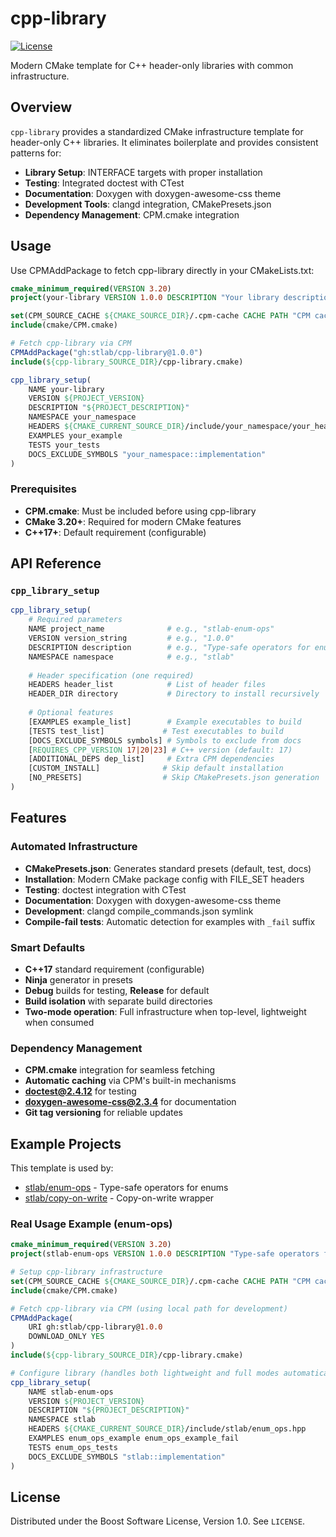 # cpp-library

[![License][license-badge]][license-link]

Modern CMake template for C++ header-only libraries with common infrastructure.

[license-badge]: https://img.shields.io/badge/license-BSL%201.0-blue.svg
[license-link]: https://github.com/stlab/cpp-library/blob/main/LICENSE

## Overview

`cpp-library` provides a standardized CMake infrastructure template for header-only C++ libraries. It eliminates boilerplate and provides consistent patterns for:

- **Library Setup**: INTERFACE targets with proper installation
- **Testing**: Integrated doctest with CTest
- **Documentation**: Doxygen with doxygen-awesome-css theme
- **Development Tools**: clangd integration, CMakePresets.json
- **Dependency Management**: CPM.cmake integration

## Usage

Use CPMAddPackage to fetch cpp-library directly in your CMakeLists.txt:

```cmake
cmake_minimum_required(VERSION 3.20)
project(your-library VERSION 1.0.0 DESCRIPTION "Your library description" LANGUAGES CXX)

set(CPM_SOURCE_CACHE ${CMAKE_SOURCE_DIR}/.cpm-cache CACHE PATH "CPM cache")
include(cmake/CPM.cmake)

# Fetch cpp-library via CPM
CPMAddPackage("gh:stlab/cpp-library@1.0.0")
include(${cpp-library_SOURCE_DIR}/cpp-library.cmake)

cpp_library_setup(
    NAME your-library
    VERSION ${PROJECT_VERSION}
    DESCRIPTION "${PROJECT_DESCRIPTION}"
    NAMESPACE your_namespace
    HEADERS ${CMAKE_CURRENT_SOURCE_DIR}/include/your_namespace/your_header.hpp
    EXAMPLES your_example
    TESTS your_tests
    DOCS_EXCLUDE_SYMBOLS "your_namespace::implementation"
)

```

### Prerequisites

- **CPM.cmake**: Must be included before using cpp-library
- **CMake 3.20+**: Required for modern CMake features
- **C++17+**: Default requirement (configurable)

## API Reference

### `cpp_library_setup`

```cmake
cpp_library_setup(
    # Required parameters
    NAME project_name              # e.g., "stlab-enum-ops"
    VERSION version_string         # e.g., "1.0.0" 
    DESCRIPTION description        # e.g., "Type-safe operators for enums"
    NAMESPACE namespace            # e.g., "stlab"
    
    # Header specification (one required)
    HEADERS header_list            # List of header files
    HEADER_DIR directory           # Directory to install recursively
    
    # Optional features
    [EXAMPLES example_list]        # Example executables to build
    [TESTS test_list]             # Test executables to build  
    [DOCS_EXCLUDE_SYMBOLS symbols] # Symbols to exclude from docs
    [REQUIRES_CPP_VERSION 17|20|23] # C++ version (default: 17)
    [ADDITIONAL_DEPS dep_list]     # Extra CPM dependencies
    [CUSTOM_INSTALL]              # Skip default installation
    [NO_PRESETS]                  # Skip CMakePresets.json generation
)
```

## Features

### Automated Infrastructure

- **CMakePresets.json**: Generates standard presets (default, test, docs)
- **Installation**: Modern CMake package config with FILE_SET headers
- **Testing**: doctest integration with CTest
- **Documentation**: Doxygen with doxygen-awesome-css theme
- **Development**: clangd compile_commands.json symlink
- **Compile-fail tests**: Automatic detection for examples with `_fail` suffix

### Smart Defaults

- **C++17** standard requirement (configurable)
- **Ninja** generator in presets  
- **Debug** builds for testing, **Release** for default
- **Build isolation** with separate build directories
- **Two-mode operation**: Full infrastructure when top-level, lightweight when consumed

### Dependency Management

- **CPM.cmake** integration for seamless fetching
- **Automatic caching** via CPM's built-in mechanisms
- **doctest@2.4.12** for testing
- **doxygen-awesome-css@2.3.4** for documentation
- **Git tag versioning** for reliable updates

## Example Projects

This template is used by:

- [stlab/enum-ops](https://github.com/stlab/enum-ops) - Type-safe operators for enums
- [stlab/copy-on-write](https://github.com/stlab/copy-on-write) - Copy-on-write wrapper

### Real Usage Example (enum-ops)

```cmake
cmake_minimum_required(VERSION 3.20)
project(stlab-enum-ops VERSION 1.0.0 DESCRIPTION "Type-safe operators for enums" LANGUAGES CXX)

# Setup cpp-library infrastructure
set(CPM_SOURCE_CACHE ${CMAKE_SOURCE_DIR}/.cpm-cache CACHE PATH "CPM cache" FORCE)
include(cmake/CPM.cmake)

# Fetch cpp-library via CPM (using local path for development)
CPMAddPackage(
    URI gh:stlab/cpp-library@1.0.0
    DOWNLOAD_ONLY YES
)
include(${cpp-library_SOURCE_DIR}/cpp-library.cmake)

# Configure library (handles both lightweight and full modes automatically)
cpp_library_setup(
    NAME stlab-enum-ops
    VERSION ${PROJECT_VERSION}
    DESCRIPTION "${PROJECT_DESCRIPTION}"
    NAMESPACE stlab
    HEADERS ${CMAKE_CURRENT_SOURCE_DIR}/include/stlab/enum_ops.hpp
    EXAMPLES enum_ops_example enum_ops_example_fail
    TESTS enum_ops_tests
    DOCS_EXCLUDE_SYMBOLS "stlab::implementation"
)

```
## License

Distributed under the Boost Software License, Version 1.0. See `LICENSE`.

